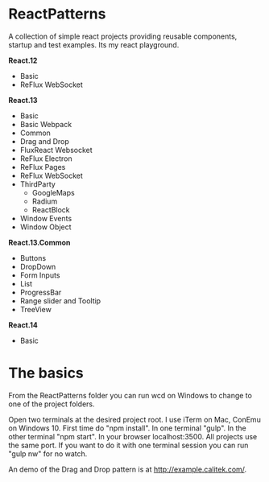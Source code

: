 # ReactPatterns

A collection of simple react projects providing reusable components, startup and test examples. Its my react playground.

**React.12**
*	Basic
*	ReFlux WebSocket

**React.13**
*	Basic
*	Basic Webpack
*	Common
*	Drag and Drop
*	FluxReact Websocket
*	ReFlux Electron
*	ReFlux Pages
*	ReFlux WebSocket
*	ThirdParty
	*	GoogleMaps
	*	Radium
	*	ReactBlock
*	Window Events
*	Window Object

**React.13.Common**
*	Buttons
*	DropDown
*	Form Inputs
*	List
*	ProgressBar
*	Range slider and Tooltip
*	TreeView

**React.14**
*	Basic

# The basics

From the ReactPatterns folder you can run wcd on Windows to change to one of the project folders.

Open two terminals at the desired project root. I use iTerm on Mac, ConEmu on Windows 10. First time do "npm install". In one terminal "gulp". In the other terminal "npm start". In your browser localhost:3500. All projects use the same port. If you want to do it with one terminal session you can run "gulp nw" for no watch.


An demo of the Drag and Drop pattern is at http://example.calitek.com/.
